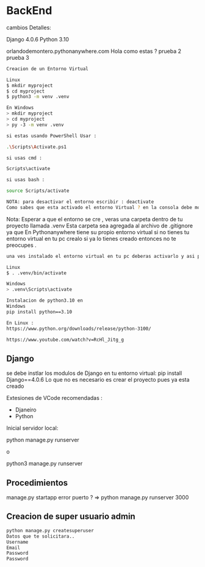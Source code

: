 # BackEnd
cambios
Detalles:

Django 4.0.6
Python 3.10

orlandodemontero.pythonanywhere.com
Hola como estas ? 
prueba 2
prueba 3 

```bash
Creacion de un Entorno Virtual

Linux
$ mkdir myproject
$ cd myproject
$ python3 -m venv .venv

En Windows
> mkdir myproject
> cd myproject
> py -3 -m venv .venv

si estas usando PowerShell Usar :

.\Scripts\Activate.ps1

si usas cmd :

Scripts\activate

si usas bash :

source Scripts/activate

NOTA: para desactivar el entorno escribir : deactivate
Como sabes que esta activado el entorno Virtual ? en la consola debe mostrarse .venv
```

Nota: Esperar a que el entorno se cre , veras una carpeta dentro de tu proyecto llamada .venv
Esta carpeta sea agregada al archivo de .gitignore ya que En Pythonanywhere tiene su propio entorno virtual
si no tienes tu entorno virtual en tu pc crealo si ya lo tienes creado entonces no te preocupes .

```bash
una ves instalado el entorno virtual en tu pc deberas activarlo y asi poder trabajar este paso lo debes realizar cada vez trabajaras en el proyecto.

Linux
$ . .venv/bin/activate

Windows
> .venv\Scripts\activate

```

```bash
Instalacion de python3.10 en 
Windows
pip install python==3.10

En Linux :
https://www.python.org/downloads/release/python-3100/

https://www.youtube.com/watch?v=RcHl_Jitg_g

```

## Django

se debe instlar los modulos de Django en tu entorno virtual:
pip install Django==4.0.6
Lo que no es necesario es crear el proyecto pues ya esta creado

Extesiones de VCode recomendadas :

* Djaneiro
* Python

Inicial servidor local:

python manage.py runserver

o

python3 manage.py runserver

## Procedimientos

manage.py startapp
error puerto ? => python manage.py runserver 3000

## Creacion de super usuario admin

```bash
python manage.py createsuperuser
Datos que te solicitara..
Username
Email
Password
Password
```
